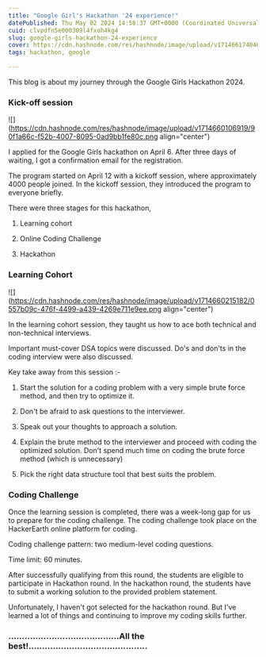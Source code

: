 ```yaml
---
title: "Google Girl's Hackathon '24 experience!"
datePublished: Thu May 02 2024 14:58:37 GMT+0000 (Coordinated Universal Time)
cuid: clvpdfn5e000309l4fxoh4kg4
slug: google-girls-hackathon-24-experience
cover: https://cdn.hashnode.com/res/hashnode/image/upload/v1714661740468/b9afa80b-f873-42bc-b56b-f1ed6e6b07bf.png
tags: hackathon, google

---
```


This blog is about my journey through the Google Girls Hackathon 2024.

### Kick-off session

![](https://cdn.hashnode.com/res/hashnode/image/upload/v1714660106919/90f1a66c-f52b-4007-8095-0ad9bb1fe80c.png align="center")

I applied for the Google Girls hackathon on April 6. After three days of waiting, I got a confirmation email for the registration.

The program started on April 12 with a kickoff session, where approximately 4000 people joined. In the kickoff session, they introduced the program to everyone briefly.

There were three stages for this hackathon,

1. Learning cohort
    
2. Online Coding Challenge
    
3. Hackathon
    

### Learning Cohort

![](https://cdn.hashnode.com/res/hashnode/image/upload/v1714660215182/0557b09c-476f-4499-a439-4269e711e9ee.png align="center")

In the learning cohort session, they taught us how to ace both technical and non-technical interviews.

Important must-cover DSA topics were discussed. Do's and don'ts in the coding interview were also discussed.

Key take away from this session :-

1. Start the solution for a coding problem with a very simple brute force method, and then try to optimize it.
    
2. Don't be afraid to ask questions to the interviewer.
    
3. Speak out your thoughts to approach a solution.
    
4. Explain the brute method to the interviewer and proceed with coding the optimized solution. Don't spend much time on coding the brute force method (which is unnecessary)
    
5. Pick the right data structure tool that best suits the problem.
    

### Coding Challenge

Once the learning session is completed, there was a week-long gap for us to prepare for the coding challenge. The coding challenge took place on the HackerEarth online platform for coding.

Coding challenge pattern: two medium-level coding questions.

Time limit: 60 minutes.

After successfully qualifying from this round, the students are eligible to participate in Hackathon round. In the hackathon round, the students have to submit a working solution to the provided problem statement.

Unfortunately, I haven't got selected for the hackathon round. But I've learned a lot of things and continuing to improve my coding skills further.

### .........................................All the best!............................................